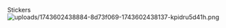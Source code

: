 <p style="text-align: left">Stickers<img src="https://bucket-production-5169.up.railway.app/uploads/uploads/1743602438884-8d73f069-1743602438137-kpidru5d41h.png?X-Amz-Algorithm=AWS4-HMAC-SHA256&amp;X-Amz-Credential=cipRRh8D5NgHPVuaj4zW8kzGQg6EUsES%2F20250402%2Fus-east-1%2Fs3%2Faws4_request&amp;X-Amz-Date=20250402T140812Z&amp;X-Amz-Expires=86400&amp;X-Amz-SignedHeaders=host&amp;X-Amz-Signature=9a68739f1b3b06dd6aa97295602f6f978be85193c918684f6287ec6806c08ad9" alt="uploads/1743602438884-8d73f069-1743602438137-kpidru5d41h.png">
</p>